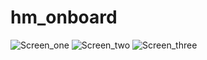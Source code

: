 # hm_onboard

![Screen_one](https://user-images.githubusercontent.com/58303242/154528925-fc7090d8-b674-4cbf-baf4-cf7c2a3f34a5.png)   ![Screen_two](https://user-images.githubusercontent.com/58303242/154528949-3afc7691-6877-48b5-bcfc-15dd2812dbb7.png)   ![Screen_three](https://user-images.githubusercontent.com/58303242/154528958-fbec4c62-dc28-4169-ad55-bd8e27e74358.png)
